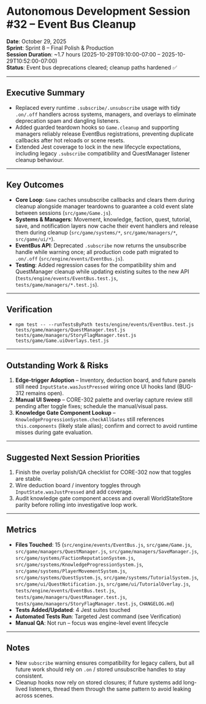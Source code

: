 # Autonomous Development Session #32 – Event Bus Cleanup

**Date**: October 29, 2025  
**Sprint**: Sprint 8 – Final Polish & Production  
**Session Duration**: ~1.7 hours (2025-10-29T09:10:00-07:00 – 2025-10-29T10:52:00-07:00)  
**Status**: Event bus deprecations cleared; cleanup paths hardened ✅

---

## Executive Summary
- Replaced every runtime `.subscribe/.unsubscribe` usage with tidy `.on/.off` handlers across systems, managers, and overlays to eliminate deprecation spam and dangling listeners.
- Added guarded teardown hooks so `Game.cleanup` and supporting managers reliably release EventBus registrations, preventing duplicate callbacks after hot reloads or scene resets.
- Extended Jest coverage to lock in the new lifecycle expectations, including legacy `.subscribe` compatibility and QuestManager listener cleanup behaviour.

---

## Key Outcomes
- **Core Loop**: `Game` caches unsubscribe callbacks and clears them during cleanup alongside manager teardowns to guarantee a cold event slate between sessions (`src/game/Game.js`).
- **Systems & Managers**: Movement, knowledge, faction, quest, tutorial, save, and notification layers now cache their event handlers and release them during cleanup (`src/game/systems/*`, `src/game/managers/*`, `src/game/ui/*`).
- **EventBus API**: Deprecated `.subscribe` now returns the unsubscribe handle while warning once; all production code path migrated to `.on/.off` (`src/engine/events/EventBus.js`).
- **Testing**: Added regression cases for the compatibility shim and QuestManager cleanup while updating existing suites to the new API (`tests/engine/events/EventBus.test.js`, `tests/game/managers/*.test.js`).

---

## Verification
- `npm test -- --runTestsByPath tests/engine/events/EventBus.test.js tests/game/managers/QuestManager.test.js tests/game/managers/StoryFlagManager.test.js tests/game/Game.uiOverlays.test.js`

---

## Outstanding Work & Risks
1. **Edge-trigger Adoption** – Inventory, deduction board, and future panels still need `InputState.wasJustPressed` wiring once UI hooks land (BUG-312 remains open).
2. **Manual UI Sweep** – CORE-302 palette and overlay capture review still pending after toggle fixes; schedule the manual/visual pass.
3. **Knowledge Gate Component Lookup** – `KnowledgeProgressionSystem.checkAllGates` still references `this.components` (likely stale alias); confirm and correct to avoid runtime misses during gate evaluation.

---

## Suggested Next Session Priorities
1. Finish the overlay polish/QA checklist for CORE-302 now that toggles are stable.  
2. Wire deduction board / inventory toggles through `InputState.wasJustPressed` and add coverage.  
3. Audit knowledge gate component access and overall WorldStateStore parity before rolling into investigative loop work.

---

## Metrics
- **Files Touched**: 15 (`src/engine/events/EventBus.js`, `src/game/Game.js`, `src/game/managers/QuestManager.js`, `src/game/managers/SaveManager.js`, `src/game/systems/FactionReputationSystem.js`, `src/game/systems/KnowledgeProgressionSystem.js`, `src/game/systems/PlayerMovementSystem.js`, `src/game/systems/QuestSystem.js`, `src/game/systems/TutorialSystem.js`, `src/game/ui/QuestNotification.js`, `src/game/ui/TutorialOverlay.js`, `tests/engine/events/EventBus.test.js`, `tests/game/managers/QuestManager.test.js`, `tests/game/managers/StoryFlagManager.test.js`, `CHANGELOG.md`)
- **Tests Added/Updated**: 4 Jest suites touched
- **Automated Tests Run**: Targeted Jest command (see Verification)
- **Manual QA**: Not run – focus was engine-level event lifecycle

---

## Notes
- New `subscribe` warning ensures compatibility for legacy callers, but all future work should rely on `.on` / stored unsubscribe handles to stay consistent.
- Cleanup hooks now rely on stored closures; if future systems add long-lived listeners, thread them through the same pattern to avoid leaking across scenes.
